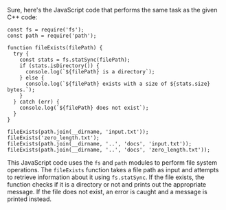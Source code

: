 Sure, here's the JavaScript code that performs the same task as the given C++ code:
```
const fs = require('fs');
const path = require('path');

function fileExists(filePath) {
  try {
    const stats = fs.statSync(filePath);
    if (stats.isDirectory()) {
      console.log(`${filePath} is a directory`);
    } else {
      console.log(`${filePath} exists with a size of ${stats.size} bytes.`);
    }
  } catch (err) {
    console.log(`${filePath} does not exist`);
  }
}

fileExists(path.join(__dirname, 'input.txt'));
fileExists('zero_length.txt');
fileExists(path.join(__dirname, '..', 'docs', 'input.txt'));
fileExists(path.join(__dirname, '..', 'docs', 'zero_length.txt'));
```
This JavaScript code uses the `fs` and `path` modules to perform file system operations. The `fileExists` function takes a file path as input and attempts to retrieve information about it using `fs.statSync`. If the file exists, the function checks if it is a directory or not and prints out the appropriate message. If the file does not exist, an error is caught and a message is printed instead.

